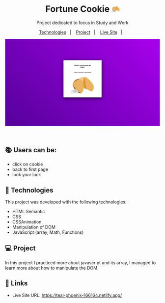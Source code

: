 

<h1 align="center"> Fortune Cookie <img src="./assets/img/_Group_.png" width="26"></h1>

<p align="center">
Project dedicated to focus in Study and Work
</p>

<p align="center">
  <a href="#-tecnologias">Technologies</a>&nbsp;&nbsp;&nbsp;|&nbsp;&nbsp;&nbsp;
  <a href="#-projeto">Project</a>&nbsp;&nbsp;&nbsp;|&nbsp;&nbsp;&nbsp;
  <a href="#-links">Live Site</a>&nbsp;&nbsp;&nbsp;|&nbsp;&nbsp;&nbsp;
</p>

<p align="center">
    <img alt="print-screen-project" src="./assets/img/print.png">
</p>

<br>


## 📚 Users can be:

- click on cookie
- back to first page
- look your luck

  
## 🚀 Technologies

This project was developed with the following technologies:

- HTML Semantic
- CSS
- CSSAnimation
- Manipulation of DOM
- JavaScript (array, Math, Functions)

## 💻 Project

In this project I practiced more about javascript and its array, I managed to learn more about how to manipulate the DOM.

## 📲 Links

- Live Site URL: https://teal-phoenix-166164.netlify.app/
